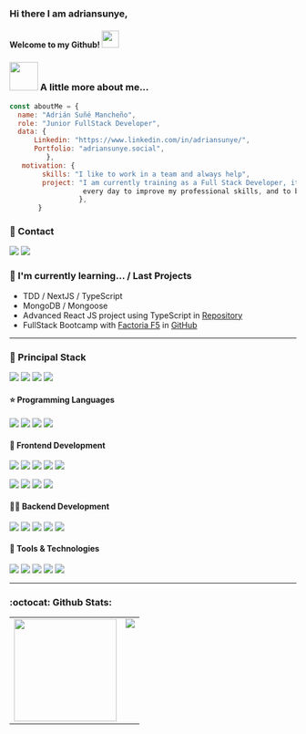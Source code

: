 ### Hi there I am adriansunye, 
#### Welcome to my Github! <img src="https://raw.githubusercontent.com/aemmadi/aemmadi/master/wave.gif" width="30"> 

### <img src="https://media.giphy.com/media/VgCDAzcKvsR6OM0uWg/giphy.gif" width="50"> A little more about me...  


```javascript
const aboutMe = {
  name: "Adrián Suñé Mancheño",
  role: "Junior FullStack Developer",
  data: { 
      Linkedin: "https://www.linkedin.com/in/adriansunye/", 
      Portfolio: "adriansunye.social",
         },
   motivation: {    
        skills: "I like to work in a team and always help",
        project: "I am currently training as a Full Stack Developer, it inspires me to learn frontend and backend 
                  every day to improve my professional skills, and to be part of a team",
                 },
       }
```

### 📇 Contact
<p>
  <a href="https://www.linkedin.com/in/adriansunye/"><img src="https://img.shields.io/badge/LinkedIn-0077B5?style=for-the-badge&logo=linkedin&logoColor=white"></a>
   <a href="mailto:adrian.sunye@gmail.com"><img src="https://img.shields.io/badge/Gmail-D14836?style=for-the-badge&logo=gmail&logoColor=white"></a>
</p>

### 🌱 I'm currently learning... / Last Projects

- TDD / NextJS / TypeScript
- MongoDB / Mongoose
- Advanced React JS project using TypeScript in <a href="https://github.com/adriansunye/portfolio-client" target="_blank">Repository</a>
- FullStack Bootcamp with <a href="https://factoriaf5.org/" target="_blank">Factoria F5</a> in <a href="https://github.com/adriansunye" target="_blank">GitHub</a>

---

<h3>
  🚀 Principal Stack
</h3> 
<p>
  <img src="https://img.shields.io/badge/React-20232A?style=for-the-badge&logo=react&logoColor=61DAFB">
  <img src="https://img.shields.io/badge/Node.js-339933?style=for-the-badge&logo=nodedotjs&logoColor=white">
  <img src="https://img.shields.io/badge/Laravel-FF2D20?style=for-the-badge&logo=laravel&logoColor=white">
  <img src="https://img.shields.io/badge/MySQL-00000F?style=for-the-badge&logo=mysql&logoColor=white">
</p>
  
<h4> ⭐ Programming Languages</h4>
<p>
  <img src="https://img.shields.io/badge/JavaScript-F7DF1E?style=for-the-badge&logo=javascript&logoColor=black">
  <img src="https://img.shields.io/badge/TypeScript-007ACC?style=for-the-badge&logo=typescript&logoColor=white">
  <img src="https://img.shields.io/badge/PHP-777BB4?style=for-the-badge&logo=php&logoColor=white">
  <img src="https://img.shields.io/badge/Java-ED8B00?style=for-the-badge&logo=java&logoColor=white">
</p>

<h4>📌 Frontend Development</h4>
<p>
  <img src="https://img.shields.io/badge/HTML5-E34F26?style=for-the-badge&logo=html5&logoColor=white">
  <img src="https://img.shields.io/badge/CSS3-1572B6?style=for-the-badge&logo=css3&logoColor=white">
  <img src="https://img.shields.io/badge/Sass-CC6699?style=for-the-badge&logo=sass&logoColor=white">
  <img src="https://img.shields.io/badge/Bootstrap-563D7C?style=for-the-badge&logo=bootstrap&logoColor=white">
  <img src="https://img.shields.io/badge/Tailwind_CSS-38B2AC?style=for-the-badge&logo=tailwind-css&logoColor=white">
 </p>
 <p>
  <img src="https://img.shields.io/badge/styled--components-DB7093?style=for-the-badge&logo=styled-components&logoColor=white">
  <img src="https://img.shields.io/badge/Material--UI-0081CB?style=for-the-badge&logo=material-ui&logoColor=white">
  <img src="https://img.shields.io/badge/React-20232A?style=for-the-badge&logo=react&logoColor=61DAFB">
  <img src="https://img.shields.io/badge/Redux-593D88?style=for-the-badge&logo=redux&logoColor=white">
</p>

<h4>👩‍💻 Backend Development</h4>
<p>
  <img src="https://img.shields.io/badge/PHP-777BB4?style=for-the-badge&logo=php&logoColor=white">
  <img src="https://img.shields.io/badge/Laravel-FF2D20?style=for-the-badge&logo=laravel&logoColor=white">
  <img src="https://img.shields.io/badge/Node.js-339933?style=for-the-badge&logo=nodedotjs&logoColor=white">
  <img src="https://img.shields.io/badge/Express-DB7093?style=for-the-badge&logo=express&logoColor=white">
  <img src="https://img.shields.io/badge/MySQL-00000F?style=for-the-badge&logo=mysql&logoColor=white">
  
</p>
<h4>💾 Tools & Technologies</h4>
<p>
  <img src="https://img.shields.io/badge/Git-F05032?style=for-the-badge&logo=git&logoColor=white">
  <img src="https://img.shields.io/badge/GitHub-100000?style=for-the-badge&logo=github&logoColor=white">
  <img src="https://img.shields.io/badge/Jira-000000?style=for-the-badge&logo=jira&logoColor=white">
  <img src="https://img.shields.io/badge/Postman-FF6C37?style=for-the-badge&logo=Postman&logoColor=white">
  <img src="https://img.shields.io/badge/Vercel-000000?style=for-the-badge&logo=vercel&logoColor=white">
</p>

---

### :octocat: Github Stats:

<table>
  <tr>
    <td valign="center"><img height="180em" src="https://github-readme-stats.vercel.app/api?username=adriansunye&show_icons=true&hide_border=true&&count_private=true&include_all_commits=true&theme=radical&hide_stars=false" /></td>
    <td valign="top"><img src="https://github-readme-stats.vercel.app/api/top-langs/?username=adriansunye&theme=radical&card_width=450em)](https://github.com/adriansunye/adriansunye/github-readme-stats"/></td>
  </tr>
</table>
